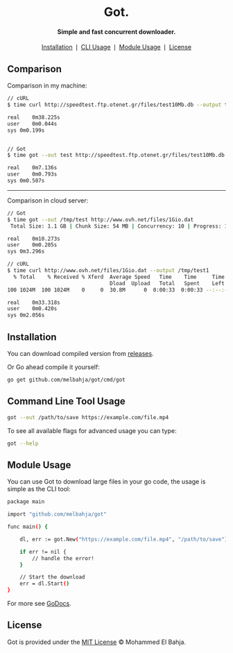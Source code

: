 <div align="center">
	<h1>Got.</h1>
    <h4 align="center">
	   Simple and fast concurrent downloader.
	</h4>
</div>

<p align="center">
    <a href="#installation">Installation</a> ❘
    <a href="#command-line-tool-usage">CLI Usage</a> ❘
    <a href="#module-usage">Module Usage</a> ❘
    <a href="#license">License</a>
</p>

## Comparison

Comparison in my machine:

```bash
// cURL
$ time curl http://speedtest.ftp.otenet.gr/files/test10Mb.db --output test

real	0m38.225s
user	0m0.044s
sys	0m0.199s


// Got
$ time got --out test http://speedtest.ftp.otenet.gr/files/test10Mb.db

real	0m7.136s
user	0m0.793s
sys	0m0.507s
```
---
Comparison in cloud server:

```bash
// Got
$ time got --out /tmp/test http://www.ovh.net/files/1Gio.dat
 Total Size: 1.1 GB | Chunk Size: 54 MB | Concurrency: 10 | Progress: 1.1 GB | Done!

real	0m10.273s
user	0m0.205s
sys	0m3.296s

// cURL
$ time curl http://www.ovh.net/files/1Gio.dat --output /tmp/test1
  % Total    % Received % Xferd  Average Speed   Time    Time     Time  Current
                                 Dload  Upload   Total   Spent    Left  Speed
100 1024M  100 1024M    0     0  30.8M      0  0:00:33  0:00:33 --:--:-- 36.4M

real	0m33.318s
user	0m0.420s
sys	0m2.056s
```

## Installation

You can download compiled version from [releases](https://github.com/melbahja/got/releases).

Or Go ahead compile it yourself:
```bash
go get github.com/melbahja/got/cmd/got
```


## Command Line Tool Usage


```bash
got --out /path/to/save https://example.com/file.mp4
```

To see all available flags for advanced usage you can type:
```bash
got --help
```


## Module Usage

You can use Got to download large files in your go code, the usage is simple as the CLI tool:

```bash
package main

import "github.com/melbahja/got"

func main() {

	dl, err := got.New("https://example.com/file.mp4", "/path/to/save")

    if err != nil {
    	// handle the error!
    }

    // Start the download
    err = dl.Start()
}

```

For more see [GoDocs](https://pkg.go.dev/github.com/melbahja/got).


## License

Got is provided under the [MIT License](https://github.com/melbahja/got/blob/master/LICENSE) © Mohammed El Bahja.
